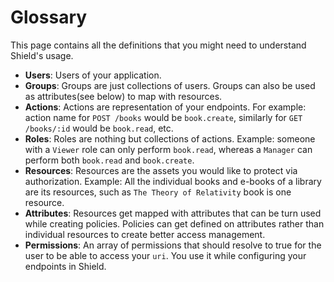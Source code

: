 # Glossary

This page contains all the definitions that you might need to understand Shield's usage.

* **Users**: Users of your application.
* **Groups**: Groups are just collections of users. Groups can also be used as attributes\(see below\) to map with resources.
* **Actions**: Actions are representation of your endpoints. For example: action name for `POST /books` would be `book.create`, similarly for `GET /books/:id` would be `book.read`, etc.
* **Roles**: Roles are nothing but collections of actions. Example: someone with a `Viewer` role can only perform `book.read`, whereas a `Manager` can perform both `book.read` and `book.create`.
* **Resources**: Resources are the assets you would like to protect via authorization. Example: All the individual books and e-books of a library are its resources, such as `The Theory of Relativity` book is one resource.
* **Attributes**: Resources get mapped with attributes that can be turn used while creating policies. Policies can get defined on attributes rather than individual resources to create better access management.
* **Permissions**: An array of permissions that should resolve to true for the user to be able to access your `uri`. You use it while configuring your endpoints in Shield.


